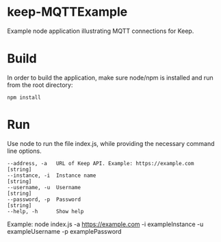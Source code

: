 # keep-MQTTExample
Example node application illustrating MQTT connections for Keep.

# Build
In order to build the application, make sure node/npm is installed and run from the root directory:

    npm install

# Run
Use node to run the file index.js, while providing the necessary command line options.

    --address, -a   URL of Keep API. Example: https://example.com         [string]
    --instance, -i  Instance name                                         [string]
    --username, -u  Username                                              [string]
    --password, -p  Password                                              [string]
    --help, -h      Show help

Example:
    node index.js -a https://example.com -i exampleInstance -u exampleUsername -p examplePassword